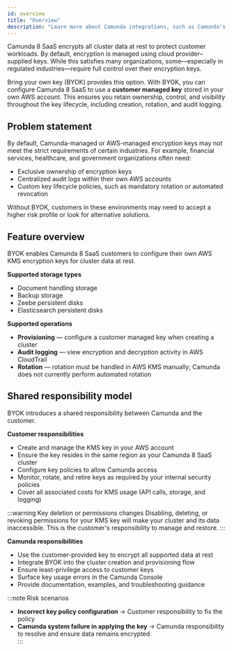 ```yaml
---
id: overview
title: "Overview"
description: "Learn more about Camunda integrations, such as Camunda's AWS Bring Your Own Key (BYOK) integration."
---
```


Camunda 8 SaaS encrypts all cluster data at rest to protect customer workloads. By default, encryption is managed using cloud provider–supplied keys. While this satisfies many organizations, some—especially in regulated industries—require full control over their encryption keys.

Bring your own key (BYOK) provides this option. With BYOK, you can configure Camunda 8 SaaS to use a **customer managed key** stored in your own AWS account. This ensures you retain ownership, control, and visibility throughout the key lifecycle, including creation, rotation, and audit logging.

## Problem statement

By default, Camunda-managed or AWS-managed encryption keys may not meet the strict requirements of certain industries. For example, financial services, healthcare, and government organizations often need:

- Exclusive ownership of encryption keys
- Centralized audit logs within their own AWS accounts
- Custom key lifecycle policies, such as mandatory rotation or automated revocation

Without BYOK, customers in these environments may need to accept a higher risk profile or look for alternative solutions.

## Feature overview

BYOK enables Camunda 8 SaaS customers to configure their own AWS KMS encryption keys for cluster data at rest.

**Supported storage types**

- Document handling storage
- Backup storage
- Zeebe persistent disks
- Elasticsearch persistent disks

**Supported operations**

- **Provisioning** — configure a customer managed key when creating a cluster
- **Audit logging** — view encryption and decryption activity in AWS CloudTrail
- **Rotation** — rotation must be handled in AWS KMS manually; Camunda does not currently perform automated rotation

## Shared responsibility model

BYOK introduces a shared responsibility between Camunda and the customer.

**Customer responsibilities**

- Create and manage the KMS key in your AWS account
- Ensure the key resides in the same region as your Camunda 8 SaaS cluster
- Configure key policies to allow Camunda access
- Monitor, rotate, and retire keys as required by your internal security policies
- Cover all associated costs for KMS usage (API calls, storage, and logging)

:::warning Key deletion or permissions changes
Disabling, deleting, or revoking permissions for your KMS key will make your cluster and its data inaccessible. This is the customer's responsibility to manage and restore.
:::

**Camunda responsibilities**

- Use the customer-provided key to encrypt all supported data at rest
- Integrate BYOK into the cluster creation and provisioning flow
- Ensure least-privilege access to customer keys
- Surface key usage errors in the Camunda Console
- Provide documentation, examples, and troubleshooting guidance

:::note Risk scenarios

- **Incorrect key policy configuration** → Customer responsibility to fix the policy
- **Camunda system failure in applying the key** → Camunda responsibility to resolve and ensure data remains encrypted  
  :::
